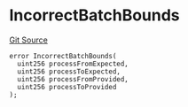# IncorrectBatchBounds
[Git Source](https://github.com/matter-labs/zksync-contracts/blob/c6e73735b89a4b474234f6471e326125c9069f15/contracts/l1-contracts/common/L1ContractErrors.sol)


```solidity
error IncorrectBatchBounds(
  uint256 processFromExpected,
  uint256 processToExpected,
  uint256 processFromProvided,
  uint256 processToProvided
);
```

